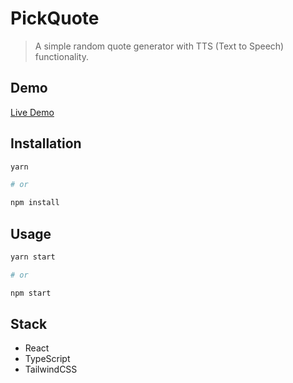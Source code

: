 # PickQuote

> A simple random quote generator with TTS (Text to Speech) functionality.

## Demo

[Live Demo](https://pickquote.netlify.app/)

## Installation

```bash
yarn

# or

npm install

```

## Usage

```bash
yarn start

# or

npm start

```

## Stack

- React
- TypeScript
- TailwindCSS
